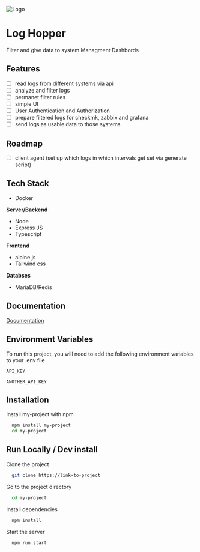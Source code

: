 
![Logo](https://dev-to-uploads.s3.amazonaws.com/uploads/articles/th5xamgrr6se0x5ro4g6.png)


# Log Hopper

Filter and give data to system Managment Dashbords


## Features
 
- [ ] read logs from different systems via api
- [ ] analyze and filter logs 
- [ ] permanet filter rules
- [ ] simple UI
- [ ] User Authentication and Authorization
- [ ] prepare filtered logs for checkmk, zabbix and grafana 
- [ ] send logs as usable data to those systems  

## Roadmap
- [ ] client agent (set up which logs in which intervals get set via generate script)
## Tech Stack

- Docker

**Server/Backend**
- Node
- Express JS
- Typescript

**Frontend**
- alpine js
- Tailwind css

**Databses**
- MariaDB/Redis

## Documentation

[Documentation]()


## Environment Variables

To run this project, you will need to add the following environment variables to your .env file

`API_KEY`

`ANOTHER_API_KEY`


## Installation

Install my-project with npm

```bash
  npm install my-project
  cd my-project
```
    
## Run Locally / Dev install

Clone the project

```bash
  git clone https://link-to-project
```

Go to the project directory

```bash
  cd my-project
```

Install dependencies

```bash
  npm install
```

Start the server

```bash
  npm run start
```


